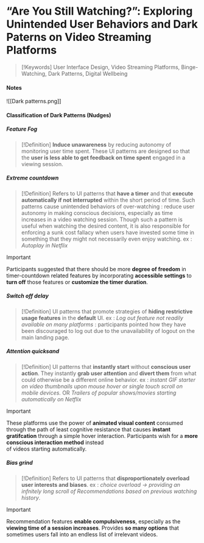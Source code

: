 # “Are You Still Watching?”: Exploring Unintended User Behaviors and Dark Paterns on Video Streaming Platforms

>[!Keywords]
> User Interface Design, Video Streaming Platforms, Binge-Watching, Dark Patterns, Digital Wellbeing


#### Notes

![[Dark patterns.png]]

#### Classification of Dark Patterns (Nudges)

##### Feature Fog

>[!Definition]
>**Induce unawareness** by reducing autonomy of monitoring user time spent. 
>These UI patterns are designed so that the **user is less able to get feedback on time spent** engaged in a viewing session.


##### Extreme countdown

>[!Definition]
> Refers to UI patterns that **have a timer** and that **execute automatically if not interrupted** within the short period of time.
> Such patterns cause unintended behaviors of over-watching : reduce user autonomy in making conscious decisions, especially as time increases in a video watching session.
> Though such a pattern is useful when watching the desired content, it is also responsible for enforcing a sunk cost fallacy when users have invested some time in something that they might not necessarily even enjoy watching.
> ex : *Autoplay in Netflix*

>[!Important]
>Participants suggested that there should be more **degree of freedom** in timer-countdown related features by incorporating **accessible settings** to **turn off** those features or **customize the timer duration**.


##### Switch off delay

>[!Definition]
>UI patterns that promote strategies of **hiding restrictive usage features** in the **default** UI.
>ex : *Log out feature not readily available on many platforms* : participants pointed how they have been discouraged to log out due to the unavailability of logout on the main landing page.

##### Attention quicksand

>[!Definition]
> UI patterns that **instantly start** without **conscious user action**. They instantly **grab user attention** and **divert them** from what could otherwise be a different online behavior.
> ex : *instant GIF starter on video thumbnails upon mouse hover or single touch scroll on mobile devices.* OR *Trailers of popular shows/movies starting automatically on Netflix*

>[!Important]
> These platforms use the power of **animated visual content** consumed through the path of least cognitive resistance that causes **instant gratifcation** through a simple hover interaction.
> Participants wish for a **more conscious interaction method** instead  
of videos starting automatically.

#####  Bias grind

>[!Definition]
>Refers to UI patterns that **disproportionately overload user interests and biases**.
>ex : *choice overload -> providing an infnitely long scroll of Recommendations based on previous watching history*.

>[!Important]
>Recommendation features **enable compulsiveness**, especially as the **viewing time of a session increases**. Provides **so many options** that sometimes users fall into an endless list of irrelevant videos.